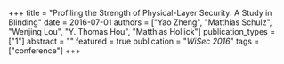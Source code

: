 +++
title = "Profiling the Strength of Physical-Layer Security: A Study in Blinding"
date = 2016-07-01
authors = ["Yao Zheng", "Matthias Schulz", "Wenjing Lou", "Y. Thomas Hou", "Matthias Hollick"]
publication_types = ["1"]
abstract = ""
featured = true
publication = "*WiSec 2016*"
tags = ["conference"]
+++

